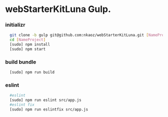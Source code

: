 # webStarterKitLuna Gulp.

### initializr
```sh
  git clone -b gulp git@github.com:nkaoz/webStarterKitLuna.git [NameProject]
  cd [NameProject] 
  [sudo] npm install
  [sudo] npm start
```
### build bundle
```sh
  [sudo] npm run build
```
### eslint
```sh
  #eslint
  [sudo] npm run eslint src/app.js
  #eslint fix
  [sudo] npm run eslintfix src/app.js
```
